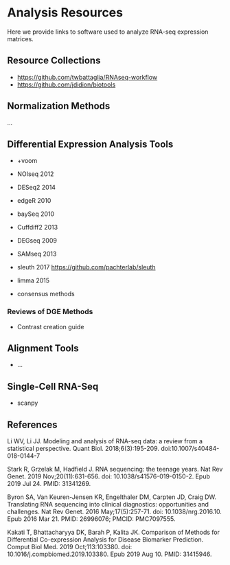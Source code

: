 # Analysis Resources

Here we provide links to software used to analyze RNA-seq expression matrices.

## Resource Collections

+ https://github.com/twbattaglia/RNAseq-workflow
+ https://github.com/jdidion/biotools

## Normalization Methods

...

## Differential Expression Analysis Tools

+ +voom
+ NOIseq 2012
+ DESeq2 2014
+ edgeR  2010
+ baySeq 2010
+ Cuffdiff2 2013
+ DEGseq 2009
+ SAMseq 2013
+ sleuth 2017 https://github.com/pachterlab/sleuth
+ limma 2015


+ consensus methods

### Reviews of DGE Methods

+ Contrast creation guide

## Alignment Tools

+ ...

## Single-Cell RNA-Seq

+ scanpy

## References

Li WV, Li JJ. Modeling and analysis of RNA-seq data: a review from a statistical perspective. Quant Biol. 2018;6(3):195-209. doi:10.1007/s40484-018-0144-7

[^Costa-Silva_2017]: Costa-Silva J, Domingues D, Lopes FM. RNA-Seq differential expression analysis: An extended review and a software tool. PLoS One. 2017 Dec 21;12(12):e0190152. doi: 10.1371/journal.pone.0190152. PMID: 29267363; PMCID: PMC5739479.

[^McDermaid_2019]: McDermaid A, Monier B, Zhao J, Liu B, Ma Q. Interpretation of differential gene expression results of RNA-seq data: review and integration. Brief Bioinform. 2019 Nov 27;20(6):2044-2054. doi: 10.1093/bib/bby067. PMID: 30099484; PMCID: PMC6954399.

Stark R, Grzelak M, Hadfield J. RNA sequencing: the teenage years. Nat Rev Genet. 2019 Nov;20(11):631-656. doi: 10.1038/s41576-019-0150-2. Epub 2019 Jul 24. PMID: 31341269.

Byron SA, Van Keuren-Jensen KR, Engelthaler DM, Carpten JD, Craig DW. Translating RNA sequencing into clinical diagnostics: opportunities and challenges. Nat Rev Genet. 2016 May;17(5):257-71. doi: 10.1038/nrg.2016.10. Epub 2016 Mar 21. PMID: 26996076; PMCID: PMC7097555.

Kakati T, Bhattacharyya DK, Barah P, Kalita JK. Comparison of Methods for Differential Co-expression Analysis for Disease Biomarker Prediction. Comput Biol Med. 2019 Oct;113:103380. doi: 10.1016/j.compbiomed.2019.103380. Epub 2019 Aug 10. PMID: 31415946.